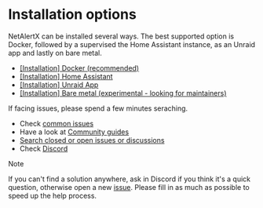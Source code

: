 # Installation options

NetAlertX can be installed several ways. The best supported option is Docker, followed by a supervised the Home Assistant instance, as an Unraid app and lastly on bare metal. 

- [[Installation] Docker (recommended)](https://github.com/jokob-sk/NetAlertX/blob/main/dockerfiles/README.md) 
- [[Installation] Home Assistant](https://github.com/alexbelgium/hassio-addons/tree/master/netalertx) 
- [[Installation] Unraid App](https://unraid.net/community/apps) 
- [[Installation] Bare metal (experimental - looking for maintainers)](https://github.com/jokob-sk/NetAlertX/blob/main/docs/HW_INSTALL.md) 

If facing issues, please spend a few minutes seraching. 

- Check [common issues](./COMMON_ISSUES.md)
- Have a look at [Community guides](./COMMUNITY_GUIDES.md) 
- [Search closed or open issues or discussions](https://github.com/jokob-sk/NetAlertX/issues?q=is%3Aissue) 
- Check [Discord](https://discord.gg/NczTUTWyRr)

> [!NOTE]
> If you can't find a solution anywhere, ask in Discord if you think it's a quick question, otherwise open a new [issue](https://github.com/jokob-sk/NetAlertX/issues/new?template=setup-help.yml). Please fill in as much as possible to speed up the help process. 